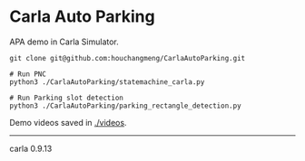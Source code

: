 # Carla Auto Parking

APA demo in Carla Simulator.

```{bash}
git clone git@github.com:houchangmeng/CarlaAutoParking.git  

# Run PNC
python3 ./CarlaAutoParking/statemachine_carla.py

# Run Parking slot detection
python3 ./CarlaAutoParking/parking_rectangle_detection.py
```

Demo videos saved in [./videos](./videos).

---
carla 0.9.13
